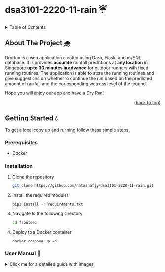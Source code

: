 <a name="readme-top"></a>

# dsa3101-2220-11-rain  :umbrella:



<!-- TABLE OF CONTENTS -->
<details>
  <summary>Table of Contents</summary>
  <ol>
    <li>
      <a href="#about-the-project">About The Project</a>
    </li>
    <li>
      <a href="#getting-started">Getting Started</a>
      <ul>
        <li><a href="#prerequisites">Prerequisites</a></li>
        <li><a href="#installation">Installation</a></li>
      </ul>
    </li>
    <li>
       <a href="#user-manual">User Manual</a>
    </li>
  </ol>
</details>


<!-- ABOUT THE PROJECT -->
## About The Project :cloud_with_rain:

DryRun is a web application created using Dash, Flask, and mySQL database. 
It is provides **accurate** rainfall predictions at **any location** in Singapore **up to 30 minutes in advance** for outdoor runners with fixed running routines. The application is able to store the running routines and give suggestions on whether to continue the run based on the predicted amount of rainfall and the corresponding wetness level of the ground.


Hope you will enjoy our app and have a Dry Run!

<p align="right">(<a href="#readme-top">back to top</a>)</p>




<!-- GETTING STARTED -->
## Getting Started :droplet:

To get a local copy up and running follow these simple steps.

### Prerequisites

* Docker

### Installation

1. Clone the repository
   ```sh
   git clone https://github.com/natashafjy/dsa3101-2220-11-rain.git
   ```
2. Install the required modules
   ```sh
   pip3 install -r requirements.txt
   ```
3. Navigate to the following directory
   ```sh
   cd frontend
   ```
4. Deploy to a Docker container
   ```
   docker compose up -d
   ```

### User Manual :page_facing_up:
<details>
<summary>Click me for a detailed guide with images</summary>
  
  
1. Sign up

    <img width="1512" alt="Screenshot 2023-04-14 at 10 48 20 PM" src="https://user-images.githubusercontent.com/77218431/232077649-3112d096-07b4-413f-9517-e6b2e7306818.png">

    If you are a new user, click the sign up button and create your username and password.

2. Log in

    <img width="1512" alt="Screenshot 2023-04-14 at 10 53 40 PM" src="https://user-images.githubusercontent.com/77218431/232078929-19865066-8846-472b-a062-cd0cae252a8b.png">
    If log in is successful, you can click the "Click me to go!" button to proceed to the gallery page.
    
3. Gallery

    <img width="1512" alt="Screenshot 2023-04-14 at 10 54 38 PM" src="https://user-images.githubusercontent.com/77218431/232079171-b1844f23-18ae-42dc-a019-7c78559197a8.png">
    When first logged in, the dropdown would have no routines to choose from. You may click `add new routine` button to proceed.

4. Add routine

    <img width="1512" alt="Screenshot 2023-04-14 at 10 56 08 PM" src="https://user-images.githubusercontent.com/77218431/232079565-6ec018cd-5c05-4ec3-964b-041ffa970995.png">
    To add a routine, you need to input the required information as shown above. The location input is linked with Google Maps API so you may search with both postal code and name of address.
  
5. Back to gallery

    <img width="1512" alt="Screenshot 2023-04-14 at 10 58 16 PM" src="https://user-images.githubusercontent.com/77218431/232080078-0e53466a-498b-4e79-ab39-609d18a7f797.png">

    Now, select the routine you wish to predict for and then click the "go to current prediction page" button. 

6. Results
    <img width="1512" alt="Screenshot 2023-04-14 at 10 59 40 PM" src="https://user-images.githubusercontent.com/77218431/232080400-87d1d98b-0f2b-44f0-8cff-195e268a2a47.png">
    * Now comes the most important results page. You may need to wait for up to 20 seconds to fetch the results, and the browser tab would display "Updating.." until the result is retrieved successfully. 
    * As the prediction is accurate to every ooint, you may click select "start point" or "end point" to view the predictions for each point. The plots in the sidebar are showing the precipitation and wetness level across the next 30 minutes window, with weather icons updating accordingly. The overall suggestion for this route is also given. 
    * There are 2 tabs in the map, the first one displaying the route of choice, while the second one is a dynamic rainfall map. You may click the start button at the bottom to view the animation. 
    <img width="1512" alt="Screenshot 2023-04-14 at 11 04 13 PM" src="https://user-images.githubusercontent.com/77218431/232081357-de247f0e-8e0a-404a-80a0-82af7a64fac9.png">

  
  
  With that, we hope that you will enjoy our application! We are also happy to hear any feedback so feel free to reach out to us if you have any!

<p align="right">(<a href="#readme-top">back to top</a>)</p>


Template Credits: https://github.com/othneildrew/Best-README-Template



